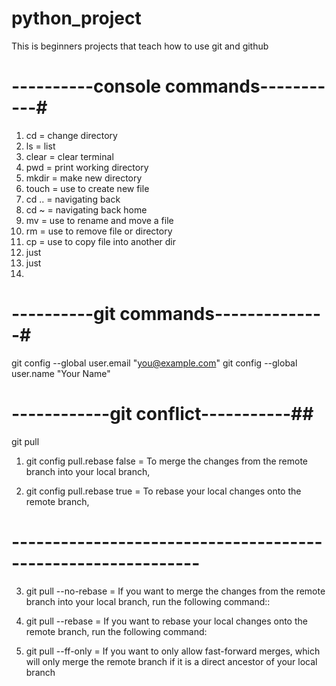 # python_project
This is beginners projects that teach how to use git and github 


# ----------console commands-----------#
1. cd = change directory
2. ls = list
3. clear = clear terminal
4. pwd = print working directory
5. mkdir = make new directory
6. touch = use to create new file
7. cd .. = navigating back
8. cd ~ = navigating back home
9. mv = use to rename and move a file
10. rm = use to remove file or directory
11. cp = use to copy file into another dir
12. just
13. just
14. 


# ----------git commands--------------#
git config --global user.email "you@example.com"
git config --global user.name "Your Name"


# ------------git conflict-----------##
git pull

1. git config pull.rebase false = To merge the changes from the remote branch into your local branch, 

2. git config pull.rebase true = To rebase your local changes onto the remote branch,


# ------------------------------------------------------------- #
3. git pull --no-rebase = If you want to merge the changes from the remote branch into your local branch, run the following command::

4. git pull --rebase = If you want to rebase your local changes onto the remote branch, run the following command:

5. git pull --ff-only = If you want to only allow fast-forward merges, which will only merge the remote branch if it is a direct ancestor of your local branch

